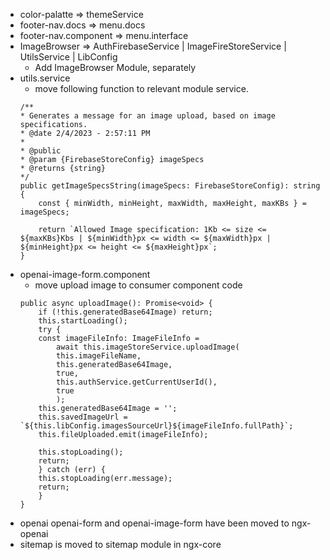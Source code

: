 - color-palatte => themeService
- footer-nav.docs => menu.docs
- footer-nav.component => menu.interface
- ImageBrowser => AuthFirebaseService | ImageFireStoreService | UtilsService | LibConfig
    - Add ImageBrowser Module, separately
- utils.service
    - move following function to relevant module service.
    ```
    /**
    * Generates a message for an image upload, based on image specifications.
    * @date 2/4/2023 - 2:57:11 PM
    *
    * @public
    * @param {FirebaseStoreConfig} imageSpecs
    * @returns {string}
    */
    public getImageSpecsString(imageSpecs: FirebaseStoreConfig): string {
        const { minWidth, minHeight, maxWidth, maxHeight, maxKBs } = imageSpecs;

        return `Allowed Image specification: 1Kb <= size <= ${maxKBs}Kbs | ${minWidth}px <= width <= ${maxWidth}px | ${minHeight}px <= height <= ${maxHeight}px`;
    }

    ```
- openai-image-form.component
    - move upload image to consumer component code
    ```
    public async uploadImage(): Promise<void> {
        if (!this.generatedBase64Image) return;
        this.startLoading();
        try {
        const imageFileInfo: ImageFileInfo =
            await this.imageStoreService.uploadImage(
            this.imageFileName,
            this.generatedBase64Image,
            true,
            this.authService.getCurrentUserId(),
            true
            );
        this.generatedBase64Image = '';
        this.savedImageUrl = `${this.libConfig.imagesSourceUrl}${imageFileInfo.fullPath}`;
        this.fileUploaded.emit(imageFileInfo);

        this.stopLoading();
        return;
        } catch (err) {
        this.stopLoading(err.message);
        return;
        }
    }
    ```
- openai openai-form and openai-image-form have been moved to ngx-openai
- sitemap is moved to sitemap module in ngx-core
